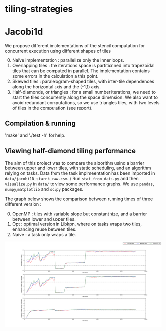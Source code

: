 # tiling-strategies

# Jacobi1d

We propose different implementations of the stencil computation for concurrent execution using different shapes of tiles:

0. Naïve implementation : parallelize only the inner loops.
1. Overlapping tiles : the iterations space is partitionned into trapezoïdal tiles that can be computed in parallel. The implementation contains some errors in the calculation a this point.
2. Skewed tiles : paralelogram-shaped tiles, with inter-tile dependences along the horizontal axis and the (-1,1) axis.
3. Half-diamonds, or triangles : for a small number iterations, we need to start the tiles concurrently along the space dimension. We also want to avoid redundant computations, so we use triangles tiles, with two levels of tiles in the computation (see report).

## Compilation & running

'make' and './test -h' for help.

## Viewing half-diamond tiling performance
The aim of this project was to compare the algorithm using a barrier between upper and lower tiles, with static scheduling, and an algorithm relying on tasks. Data from the task implmeentation has been imported in ```data/jacobi1D_starnk_raw.csv```. \\
Run ```stat_from_data.py``` and then ```visualize.py``` in ```data/``` to view some performance graphs. We use ```pandas```, ```numpy```,```matplotlib``` and ```scipy``` packages.

The graph below shows the comparison between running times of three different version :

0. OpenMP : tiles with variable slope but constant size, and a barrier between lower and upper tiles.
1. Opt : optimal version in Libkpn, where on tasks wraps two tiles, enhancing reuse between tiles.
2. Naive : a task only wraps a tile.

![alt-text](data/fig_stride_iters10.png)
